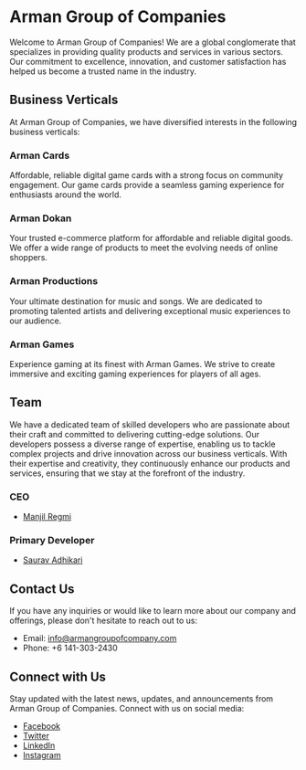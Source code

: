 # Arman Group of Companies

Welcome to Arman Group of Companies! We are a global conglomerate that specializes in providing quality products and services in various sectors. Our commitment to excellence, innovation, and customer satisfaction has helped us become a trusted name in the industry. 

## Business Verticals

At Arman Group of Companies, we have diversified interests in the following business verticals:

### Arman Cards
Affordable, reliable digital game cards with a strong focus on community engagement. Our game cards provide a seamless gaming experience for enthusiasts around the world.

### Arman Dokan
Your trusted e-commerce platform for affordable and reliable digital goods. We offer a wide range of products to meet the evolving needs of online shoppers.

### Arman Productions
Your ultimate destination for music and songs. We are dedicated to promoting talented artists and delivering exceptional music experiences to our audience.

### Arman Games
Experience gaming at its finest with Arman Games. We strive to create immersive and exciting gaming experiences for players of all ages.

## Team

We have a dedicated team of skilled developers who are passionate about their craft and committed to delivering cutting-edge solutions. Our developers possess a diverse range of expertise, enabling us to tackle complex projects and drive innovation across our business verticals. With their expertise and creativity, they continuously enhance our products and services, ensuring that we stay at the forefront of the industry.
### CEO
- [Manjil Regmi](https://np.linkedin.com/in/manjil-regmi-b7863b267)

### Primary Developer
- [Saurav Adhikari](https://github.com/ErSauravAdhikari)


## Contact Us

If you have any inquiries or would like to learn more about our company and offerings, please don't hesitate to reach out to us:

- Email: info@armangroupofcompany.com
- Phone: +6 141-303-2430

## Connect with Us

Stay updated with the latest news, updates, and announcements from Arman Group of Companies. Connect with us on social media:

- [Facebook](https://www.facebook.com/armangroupofcompanies)
- [Twitter](https://twitter.com/armangroup)
- [LinkedIn](https://www.linkedin.com/company/armangroup)
- [Instagram](https://www.instagram.com/armangroup)
